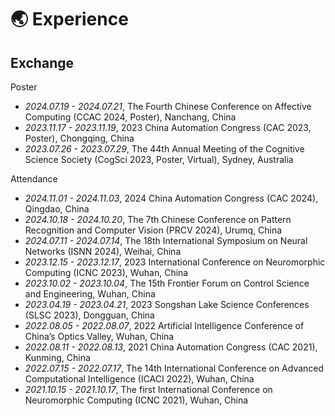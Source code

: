 # 🌏 Experience
## Exchange
 
<!--Talks
- *2020.11.09 - 2020.11.11*, The 32nd IEEE International Conference on Tools with Artificial Intelligence (ICTAI 2020, Talk, Virtual)
- *2020.08.28 - 2020.08.30*, The 13th International Conference on Knowledge Science, Engineering and Management (KSEM 2020, Talk, Virtual), Hangzhou, China -->

Poster
- *2024.07.19 - 2024.07.21*, The Fourth Chinese Conference on Affective Computing (CCAC 2024, Poster), Nanchang, China
- *2023.11.17 - 2023.11.19*, 2023 China Automation Congress (CAC 2023, Poster), Chongqing, China
- *2023.07.26 - 2023.07.29*, The 44th Annual Meeting of the Cognitive Science Society (CogSci 2023, Poster, Virtual), Sydney, Australia

Attendance
- *2024.11.01 - 2024.11.03*, 2024 China Automation Congress (CAC 2024), Qingdao, China
- *2024.10.18 - 2024.10.20*, The 7th Chinese Conference on Pattern Recognition and Computer Vision (PRCV 2024), Urumq, China
- *2024.07.11 - 2024.07.14*, The 18th International Symposium on Neural Networks (ISNN 2024), Weihai, China
- *2023.12.15 - 2023.12.17*, 2023 International Conference on Neuromorphic Computing (ICNC 2023), Wuhan, China
- *2023.10.02 - 2023.10.04*, The 15th Frontier Forum on Control Science and Engineering, Wuhan, China
- *2023.04.19 - 2023.04.21*, 2023 Songshan Lake Science Conferences (SLSC 2023), Dongguan, China
- *2022.08.05 - 2022.08.07*, 2022 Artificial Intelligence Conference of China’s Optics Valley, Wuhan, China
- *2022.08.11 - 2022.08.13*, 2021 China Automation Congress (CAC 2021), Kunming, China
- *2022.07.15 - 2022.07.17*, The 14th International Conference on Advanced Computational Intelligence (ICACI 2022), Wuhan, China
- *2021.10.15 - 2021.10.17*, The first International Conference on Neuromorphic Computing (ICNC 2021), Wuhan, China

<!-- ## Education -->
<!-- - *2021.09 - Present*, Doctoral Degree in Intelligence Science and Technology, School of Artificial Intelligence and Automation, Huazhong University of Science and Technology (HUST), Wuhan, China
- *2018.06 - 2021.06*, Master's Degree in Computer Technology, College of Computer Science, Chongqing University (CQU), Chongqing, China
- *2014.09 - 2018.06*, Bachelor's Degree in Software Engineering, School of Computer Science, Yangtze University (YU), Jingzhou, China -->
<!-- - *2011.09 - 2014.06*, Secondary Education, Lichuan Yizhong, Enshi, China -->

<!-- ## Invited Talk
- *2022.02*, Hosted MLNLP seminar \| [\[Video\]](https://www.bilibili.com/video/BV1wF411x7qh)
- *2021.06*, Audio & Speech Synthesis, Huawei internal talk
- *2021.03*, Non-autoregressive Speech Synthesis, PaperWeekly & biendata \| [\[video\]](https://www.bilibili.com/video/BV1uf4y1t7Hr/)
- *2020.12*, Non-autoregressive Speech Synthesis, Huawei Noah's Ark Lab internal talk -->

<!-- ## Work
Internships
- *2021.06 - 2021.09*, Alibaba, Hangzhou
- *2019.05 - 2020.02*, [EnjoyMusic](https://enjoymusic.ai/), Hangzhou
- *2019.02 - 2019.05*, [YiWise](https://www.yiwise.com/), Hangzhou
- *2018.08 - 2019.02*, [MSRA, machine learning Group](https://www.microsoft.com/en-us/research/group/machine-learning-research-group/), Beijing
- *2018.01 - 2018.06*, [NetEase, AI department](https://hr.163.com/zc/12-ai/index.html), Hangzhou
- *2017.08 - 2018.12*, DashBase (acquired by [Cisco](https://blogs.cisco.com/news/349511)), Hangzhou -->